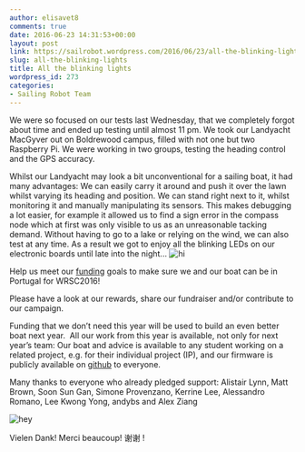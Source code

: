 ```yaml
---
author: elisavet8
comments: true
date: 2016-06-23 14:31:53+00:00
layout: post
link: https://sailrobot.wordpress.com/2016/06/23/all-the-blinking-lights/
slug: all-the-blinking-lights
title: All the blinking lights
wordpress_id: 273
categories:
- Sailing Robot Team
---
```


We were so focused on our tests last Wednesday, that we completely forgot about time and ended up testing until almost 11 pm. We took our Landyacht MacGyver out on Boldrewood campus, filled with not one but two Raspberry Pi. We were working in two groups, testing the heading control and the GPS accuracy. 

Whilst our Landyacht may look a bit unconventional for a sailing boat, it had many advantages: We can easily carry it around and push it over the lawn whilst varying its heading and position. We can stand right next to it, whilst monitoring it and manually manipulating its sensors. This makes debugging a lot easier, for example it allowed us to find a sign error in the compass node which at first was only visible to us as an unreasonable tacking demand. Without having to go to a lake or relying on the wind, we can also test at any time. As a result we got to enjoy all the blinking LEDs on our electronic boards until late into the night...
![hi](https://sailrobot.files.wordpress.com/2016/06/hi.jpg)

Help us meet our [funding](https://southampton.hubbub.net/p/sailrobot/dashboard/) goals to make sure we and our boat can be in Portugal for WRSC2016!

Please have a look at our rewards, share our fundraiser and/or contribute to our campaign. 

Funding that we don’t need this year will be used to build an even better boat next year.  All our work from this year is available, not only for next year’s team: Our boat and advice is available to any student working on a related project, e.g. for their individual project (IP), and our firmware is publicly available on [github](https://github.com/Maritime-Robotics-Student-Society/sailing-robot) to everyone.

Many thanks to everyone who already pledged support: Alistair Lynn, Matt Brown, Soon Sun Gan, Simone Provenzano, Kerrine Lee, Alessandro Romano, Lee Kwong Yong, andybs and Alex Ziang

![hey](https://sailrobot.files.wordpress.com/2016/06/hey.jpg)

Vielen Dank! Merci beaucoup! 谢谢 !


